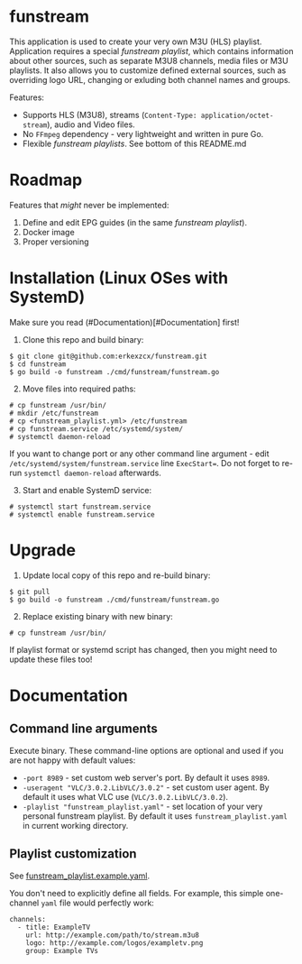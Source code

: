 # funstream

This application is used to create your very own M3U (HLS) playlist. Application requires a special *funstream playlist*, which contains information about other sources, such as separate M3U8 channels, media files or M3U playlists. It also allows you to customize defined external sources, such as overriding logo URL, changing or exluding both channel names and groups.

Features:
* Supports HLS (M3U8), streams (`Content-Type: application/octet-stream`), audio and Video files.
* No `FFmpeg` dependency - very lightweight and written in pure Go.
* Flexible *funstream playlists*. See bottom of this README.md

# Roadmap

Features that *might* never be implemented:
1. Define and edit EPG guides (in the same *funstream playlist*).
2. Docker image
3. Proper versioning

# Installation (Linux OSes with SystemD)

Make sure you read (#Documentation)[#Documentation] first!

1. Clone this repo and build binary:
```
$ git clone git@github.com:erkexzcx/funstream.git
$ cd funstream
$ go build -o funstream ./cmd/funstream/funstream.go
```

2. Move files into required paths:
```
# cp funstream /usr/bin/
# mkdir /etc/funstream
# cp <funstream_playlist.yml> /etc/funstream
# cp funstream.service /etc/systemd/system/
# systemctl daemon-reload
```

If you want to change port or any other command line argument - edit `/etc/systemd/system/funstream.service` line `ExecStart=`. Do not forget to re-run `systemctl daemon-reload` afterwards.

3. Start and enable SystemD service:
```
# systemctl start funstream.service
# systemctl enable funstream.service
```

# Upgrade

1. Update local copy of this repo and re-build binary:
```
$ git pull
$ go build -o funstream ./cmd/funstream/funstream.go
```

2. Replace existing binary with new binary:
```
# cp funstream /usr/bin/
```

If playlist format or systemd script has changed, then you might need to update these files too!

# Documentation

## Command line arguments

Execute binary. These command-line options are optional and used if you are not happy with default values:
* `-port 8989` - set custom web server's port. By default it uses `8989`.
* `-useragent "VLC/3.0.2.LibVLC/3.0.2"` - set custom user agent. By default it uses what VLC use (`VLC/3.0.2.LibVLC/3.0.2`).
* `-playlist "funstream_playlist.yaml"` - set location of your very personal funstream playlist. By default it uses `funstream_playlist.yaml` in current working directory.

## Playlist customization

See [funstream_playlist.example.yaml](https://github.com/erkexzcx/funstream/blob/master/funstream_playlist.example.yaml).

You don't need to explicitly define all fields. For example, this simple one-channel `yaml` file would perfectly work:
```
channels:
  - title: ExampleTV
    url: http://example.com/path/to/stream.m3u8
    logo: http://example.com/logos/exampletv.png
    group: Example TVs
```